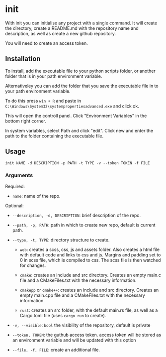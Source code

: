 # init
With init you can initialise any project with a single command. It will create the directory, create a README.md with the repository name and description, as well as create a new github repository.

You will need to create an access token.

## Installation
To install, add the executable file to your python scripts folder, or another folder that is in your path environment variable.

Alternativeley you can add the folder that you save the executable file in to your path environment variable.

To do this press `win + R` and paste in `C:\Windows\System32\systempropertiesadvanced.exe` and click ok.

This will open the controll panel. Click "Environment Variables" in the bottom right corner.

In system variables, select Path and click "edit". Click new and enter the path to the folder containing the executable file.

## Usage
```init NAME -d DESCRIPTION -p PATH -t TYPE -v --token TOKEN -f FILE```

### Arguments
Required:
- `name`: name of the repo.

Optional:
- `--description, -d, DESCRIPTION`: brief description of the repo.
- `--path, -p, PATH`: path in which to create new repo, default is current path.
-  `--type, -t, TYPE`: directory structure to create.

    - `web`: creates a scss, css, js and assets folder. Also creates a html file with default code and links to css and js. Margins and padding set to 0 in scss file, which is compiled to css. The scss file is then watched for changes.

    - `cmake`: creates an include and src directory. Creates an empty main.c file and a CMakeFiles.txt with the necessary information.

    - `cmakepp` or `cmake++`: creates an include and src directory. Creates an empty main.cpp file and a CMakeFiles.txt with the necessary information.

    - `rust`: creates an src folder, with the default main.rs file, as well as a Cargo.toml file (uses `cargo run` to create).

-  `-v, --visible`: `bool` the visibility of the repository, default is private
-  `--token, TOKEN`: the guthub access token. access token will be stored as an environment variable and will be updated with this option
- `--file, -f, FILE`: create an additional file.
